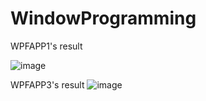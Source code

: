 # WindowProgramming

WPFAPP1's result

![image](https://user-images.githubusercontent.com/68363309/235067610-50f89595-7a61-4169-8c56-3e18f80dc7e0.png)

WPFAPP3's result
![image](https://github.com/Zolboo21/WindowProgramming/assets/68363309/4db1ff00-5577-4eb2-996c-42cc1b0982c5)
